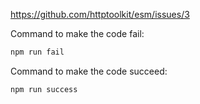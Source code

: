 https://github.com/httptoolkit/esm/issues/3

Command to make the code fail:
```sh
npm run fail
```

Command to make the code succeed:
```sh
npm run success
```

